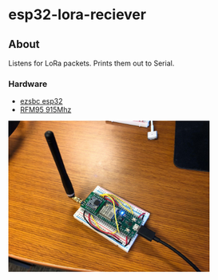 # esp32-lora-reciever

## About

Listens for LoRa packets. Prints them out to Serial.

### Hardware

- [ezsbc esp32](https://www.ezsbc.com/index.php/featured-products-list-home-page/wifi01-35.html)
- [RFM95 915Mhz](https://www.tindie.com/products/m2m/lora-module-for-breadboard-with-antenna/)

<img src="./img/esp32.jpg" width=80%>
